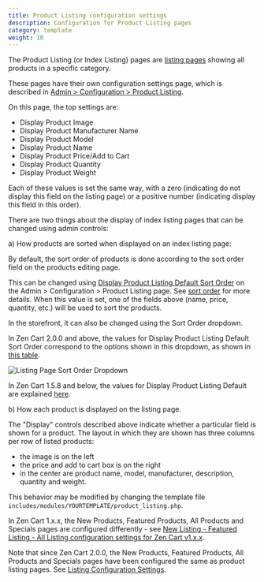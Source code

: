 ```yaml
---
title: Product Listing configuration settings
description: Configuration for Product Listing pages 
category: template 
weight: 10
---
```


The Product Listing (or Index Listing) pages are [listing pages](/user/storefront_pages/listing_pages/) showing all products in a specific category. 

These pages have their own configuration settings page, which is described in 
[Admin > Configuration > Product Listing](/user/admin_pages/configuration/configuration_productlisting/).

On this page, the top settings are:

  - Display Product Image 
  - Display Product Manufacturer Name
  - Display Product Model
  - Display Product Name 
  - Display Product Price/Add to Cart
  - Display Product Quantity
  - Display Product Weight 

Each of these values is set the same way, with a zero (indicating do not display this field on the listing page) or a positive number (indicating display this field in this order). 

There are two things about the display of index listing pages that can be changed using admin controls: 

a) How products are sorted when displayed on an index listing page:

By default, the sort order of products is done according to the sort order field on the products editing page. 

This can be changed using [Display Product Listing Default Sort Order](/user/admin_pages/configuration/configuration_productlisting/#display_product_listing_default_sort_order) on the Admin > Configuration > Product Listing page.  See [sort order](/user/customizing/sort_order/) for more details. When this value is set, one of the fields above (name, price, quantity, etc.) will be used to sort the products. 

In the storefront, it can also be changed using the Sort Order dropdown. 

In Zen Cart 2.0.0 and above, the values for Display Product Listing Default Sort Order correspond to the options shown in this dropdown, as shown in [this table](/user/customizing/sort_order/#sort-order-options-table).

![Listing Page Sort Order Dropdown](/images/listing_page_sort_order.png)

In Zen Cart 1.5.8 and below, the values for Display Product Listing Default are explained [here](/user/customizing/sort_order/#zen-cart-158-and-prior).

b) How each product is displayed on the listing page.

The "Display" controls described above indicate whether a particular field is shown for a product.  The layout in which they are shown has three columns per row of listed products: 

- the image is on the left 
- the price and add to cart box is on the right
- in the center are product name, model, manufacturer, description, quantity and weight. 

This behavior may be modified by changing the template file `includes/modules/YOURTEMPLATE/product_listing.php`.

In Zen Cart 1.x.x, the New Products, Featured Products, All Products and Specials pages are configured differently - see [New Listing - Featured Listing - All Listing configuration settings for Zen Cart v1.x.x](/user/template/new_featured_all_listing_page_configuration_v1/). 

Note that since Zen Cart 2.0.0, the New Products, Featured Products, All Products and Specials pages have been configured the same as product listing pages.  See [Listing Configuration Settings](/user/template/new_featured_all_listing_page_configuration/).

